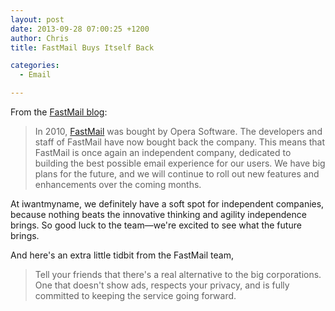 ```yaml
---
layout: post
date: 2013-09-28 07:00:25 +1200
author: Chris
title: FastMail Buys Itself Back

categories:
  - Email

---
```


From the [FastMail blog][1]:

> In 2010, [FastMail][2] was bought by Opera Software. The developers and staff of FastMail have now bought back the company. This means that FastMail is once again an independent company, dedicated to building the best possible email experience for our users. We have big plans for the future, and we will continue to roll out new features and enhancements over the coming months.

At iwantmyname, we definitely have a soft spot for independent companies, because nothing beats the innovative thinking and agility independence brings. So good luck to the team—we're excited to see what the future brings.

And here's an extra little tidbit from the FastMail team, 

> Tell your friends that there's a real alternative to the big corporations. One that doesn't show ads, respects your privacy, and is fully committed to keeping the service going forward.

[1]:http://blog.fastmail.fm/2013/09/25/exciting-news-fastmail-staff-purchase-the-business-from-opera/
[2]:https://iwantmyname.com/services/hosted-email/fastmail-mail-hosting-own-domain

<!-- more -->
